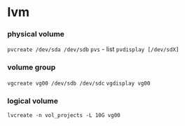 lvm
===

###  physical volume
`pvcreate /dev/sda /dev/sdb`
`pvs` - list 
`pvdisplay [/dev/sdX]` 

### volume group
`vgcreate vg00 /dev/sdb /dev/sdc`
`vgdisplay vg00`

### logical volume
`lvcreate -n vol_projects -L 10G vg00`

